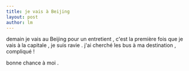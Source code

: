 ```yaml
---
title: je vais à Beijing  
layout: post
author: lm
---
```

<p>demain je vais au Beijing pour un entretient , c&#39;est la première fois que je vais à la capitale , je suis ravie . j&#39;ai cherché les bus à ma destination , compliqué ! </p>
<p>bonne chance à moi .</p>
